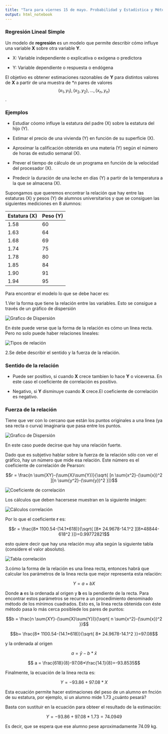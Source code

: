 ```yaml
---
title: "Tara para viernes 15 de mayo. Probabilidad y Estadística y Métodos Estadísticos."
output: html_notebook
---
```


### Regresión Lineal Simple

Un modelo de **regresión** es un modelo que permite describir cómo influye una variable **X** sobre otra variable **Y**.

* X: Variable independiente o explicativa o exógena o predictora

* Y: Variable dependiente o respuesta o endógena

El objetivo es obtener estimaciones razonables de **Y** para distintos valores de **X** a partir de una muestra de **n* pares de valores $$(x_1, y_1), (x_2,y_2),. . . ,(x_n, y_n)$$.

### Ejemplos

* Estudiar cóomo influye la estatura del padre (X) sobre la estatura del hijo (Y).

* Estimar el precio de una vivienda (Y) en función de su superficie (X).

* Aproximar la calificación obtenida en una materia (Y) según el número de horas de estudio semanal (X).

* Prever el tiempo de cálculo de un programa en función de la
velocidad del procesador (X).

* Predecir la duración de una leche en días (Y) a partir de la temperatura a la que se almacena (X).

Supongamos que queremos encontrar la relación que hay entre las estaturas (X) y pesos (Y) de alumnos universitarios y que se consiguen las siguientes mediciones en 8 alumnos:

Estatura (X)  | Peso (Y)
------------- | -------------
1.58          | 60
1.63          | 64
1.68          | 69
1.74          | 75
1.78          | 80
1.85          | 84
1.90          | 91
1.94          | 95


Para encontrar el modelo lo que se debe hacer es:

1.Ver la forma que tiene la relación entre las variables. Esto se consigue a través de un gráfico de dispersión

![Grafico de Dispersión](/probabilidad/figs/regresion.PNG)

En éste puede verse que la forma de la relación es cómo un línea recta. Pero no solo puede haber relaciones lineales:

![Tipos de relación](/probabilidad/figs/tipos.png)


2.Se debe describir el sentido y la fuerza de la relación.

### Sentido de la relación

* Puede ser positivo, si cuando **X** crece tambien lo hace **Y** o viceversa. En este caso el coeficiente de correlación es positivo.

* Negativo, si **Y** disminuye cuando **X** crece.El coeficiente de correlación es negativo.

### Fuerza de la relación

Tiene que ver con lo cercano que están los puntos originales a una linea (ya sea recta o curva) imaginaria que pasa entre los puntos.

![Grafico de Dispersión](/probabilidad/figs/fuerzadiagr.PNG)

En este caso puede decirse que hay una relación fuerte.

Dado que es subjetivo hablar sobre la fuerza de la relación sólo con ver el gráfico, hay un número que mide esa relación. Este número es el coeficiente de correlación de Pearson:

$$r = \frac{n \sum{XY}-(\sum{X}\sum{Y})}{\sqrt{ [n \sum{x^2}-(\sum{x})^2 ][n \sum{y^2}-(\sum{y})^2 }]}$$


![Coeficiente de correlación](/probabilidad/figs/fuerza.png)

Los cálculos que deben hacersese muestran en la siguiente imágen:

![Cálculos correlación](/probabilidad/figs/coeficiente.png)

Por lo que el coeficiente **r** es:

$$r = \frac{8* 1100.54-(14.1*618)}{\sqrt{ [8* 24.9678-14.1^2 ][8*48844-618^2 }]}=0.99772821$$

esto quiere decir que hay una relación muy alta según la siguiente tabla (considere el valor absoluto).

![Tabla correlación](/probabilidad/figs/tabla.png)

3.cómo la forma de la relación es una linea recta, entonces habrá que calcular los parámetros de la linea recta que mejor representa esta relación:

$$Y = a + bX$$

Donde **a** es la ordenada al origen y **b** es la pendiente de la recta. Para encontrar estos parámetros se recurre a un procedimiento denominado método de los mínimos cuadrados. Esto es, la línea recta obtenida con éste método pasa lo más cerca posiblede los pares de puntos:

$$b = \frac{n \sum{XY}-(\sum{X}\sum{Y})}{\sqrt{ n \sum{x^2}-(\sum{x})^2 }}$$

$$b= \frac{8* 1100.54-(14.1*618)}{\sqrt{ 8* 24.9678-14.1^2 }}=97.08$$

y la ordenada al origen 

$$ a = \bar{y}-b*\bar{x}$$


$$ a = \frac{618}{8}-97.08*\frac{14.1}{8}=-93.8535$$

Finalmente, la ecuación de la linea recta es:

$$Y=-93.86+97.08*X$$

Esta ecuación permite hacer estimaciones del peso de un alumno en fnción de su estatura, por ejemplo, si un alumno mide 1.73 ¿cuánto pesará?

Basta con sustituir en la ecuación para obteer el resultado de la estimación:

$$Y=-93.86+97.08*1.73=74.0949$$

Es decir, que se espera que ese alumno pese aproximadamente 74.09 kg.


